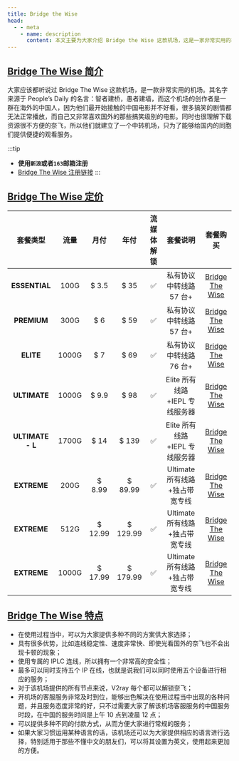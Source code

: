 ```yaml
---
title: Bridge the Wise
head:
  - - meta
    - name: description
      content: 本文主要为大家介绍 Bridge the Wise 这款机场，这是一家非常实用的机场，其名字来源于 People’s Daily 的名言：智者建桥，愚者建墙，而这个机场的创作者是一群在海外的中国人，因为他们最开始接触的中国电影并不好看，很多搞笑的剧情都无法正常播放，而自己又非常喜欢国外的那些搞笑级别的电影。同时也很理解下载资源很不方便的奈飞，所以他们就建立了一个中转机场，只为了能够给国内的同胞们提供便捷的观看服务。
---
```


## [Bridge The Wise 简介](https://patriot.ninja/aff.php?aff=1471)

大家应该都听说过 Bridge The Wise 这款机场，是一款非常实用的机场。其名字来源于 People’s Daily 的名言：智者建桥，愚者建墙，而这个机场的创作者是一群在海外的中国人，因为他们最开始接触的中国电影并不好看，很多搞笑的剧情都无法正常播放，而自己又非常喜欢国外的那些搞笑级别的电影。同时也很理解下载资源很不方便的奈飞，所以他们就建立了一个中转机场，只为了能够给国内的同胞们提供便捷的观看服务。

:::tip

- **使用`新浪`或者`163`邮箱注册**
- [Bridge The Wise 注册链接](https://patriot.ninja/aff.php?aff=1471)
  :::

## [Bridge The Wise 定价](https://patriot.ninja/aff.php?aff=1471)

|     套餐类型     | 流量  |  月付   |   年付   | 流媒体解锁 |            套餐说明            |                         套餐购买                          |
| :--------------: | :---: | :-----: | :------: | :--------: | :----------------------------: | :-------------------------------------------------------: |
|  **ESSENTIAL**   | 100G  |  $ 3.5  |   $ 35   |     ✅     |    私有协议中转线路 57 台+     | [Bridge The Wise](https://patriot.ninja/aff.php?aff=1471) |
|   **PREMIUM**    | 300G  |   $ 6   |   $ 59   |     ✅     |    私有协议中转线路 57 台+     | [Bridge The Wise](https://patriot.ninja/aff.php?aff=1471) |
|    **ELITE**     | 1000G |   $ 7   |   $ 69   |     ✅     |    私有协议中转线路 76 台+     | [Bridge The Wise](https://patriot.ninja/aff.php?aff=1471) |
|   **ULTIMATE**   | 1000G |  $ 9.9  |   $ 98   |     ✅     | Elite 所有线路+IEPL 专线服务器 | [Bridge The Wise](https://patriot.ninja/aff.php?aff=1471) |
| **ULTIMATE - L** | 1700G |  $ 14   |  $ 139   |     ✅     | Elite 所有线路+IEPL 专线服务器 | [Bridge The Wise](https://patriot.ninja/aff.php?aff=1471) |
|   **EXTREME**    | 200G  | $ 8.99  | $ 89.99  |     ✅     | Ultimate 所有线路+独占带宽专线 | [Bridge The Wise](https://patriot.ninja/aff.php?aff=1471) |
|   **EXTREME**    | 512G  | $ 12.99 | $ 129.99 |     ✅     | Ultimate 所有线路+独占带宽专线 | [Bridge The Wise](https://patriot.ninja/aff.php?aff=1471) |
|   **EXTREME**    | 1000G | $ 17.99 | $ 179.99 |     ✅     | Ultimate 所有线路+独占带宽专线 | [Bridge The Wise](https://patriot.ninja/aff.php?aff=1471) |

## [Bridge The Wise 特点](https://patriot.ninja/aff.php?aff=1471)

- 在使用过程当中，可以为大家提供多种不同的方案供大家选择；
- 具有很多优势，比如连线稳定性、速度非常快、即使光看国外的奈飞也不会出现卡顿的现象；
- 使用专属的 IPLC 连线，所以拥有一个非常高的安全性；
- 最多可以同时支持五个 IP 在线，也就是说我们可以同时使用五个设备进行相应的服务；
- 对于该机场提供的所有节点来说，V2ray 每个都可以解锁奈飞；
- 开机场的客服服务非常及时到位，能够出色解决在使用过程当中出现的各种问题，并且服务态度非常的好，只不过需要大家了解该机场客服服务的中国服务时段，在中国的服务时间是上午 10 点到凌晨 12 点；
- 可以提供多种不同的付款方式，从而方便大家进行常规的服务；
- 如果大家习惯运用某种语言的话，该机场还可以为大家提供相应的语言进行选择，特别适用于那些不懂中文的朋友们，可以将其设置为英文，使用起来更加的方便。
